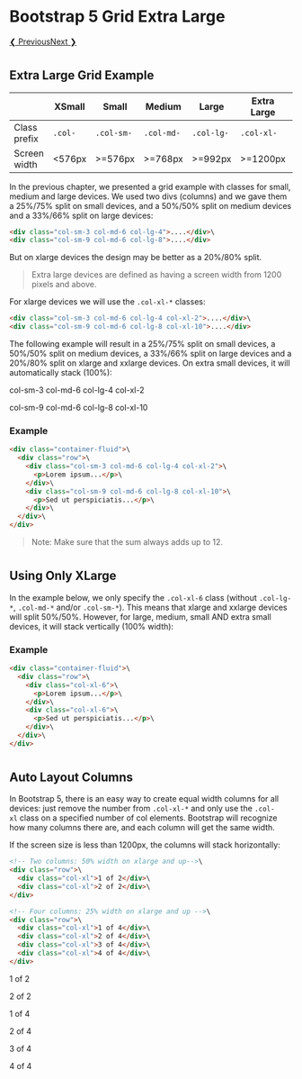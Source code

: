 Bootstrap 5 Grid Extra Large
============================

[❮ Previous](https://www.w3schools.com/bootstrap5/bootstrap_grid_large.php)[Next ❯](https://www.w3schools.com/bootstrap5/bootstrap_grid_xxl.php)

#

Extra Large Grid Example
------------------------

|   | XSmall | Small | Medium | Large | Extra Large | XXL |
|---|---|---|---|---|---|---|
| Class prefix | `.col-` | `.col-sm-` | `.col-md-` | `.col-lg-` | `.col-xl-` | `.col-xxl-` |
| Screen width | <576px | >=576px | >=768px | >=992px | >=1200px | >=1400px |

In the previous chapter, we presented a grid example with classes for small, medium and large devices. We used two divs (columns) and we gave them a 25%/75% split on small devices, and a 50%/50% split on medium devices and a 33%/66% split on large devices:
``` html
<div class="col-sm-3 col-md-6 col-lg-4">....</div>\
<div class="col-sm-9 col-md-6 col-lg-8">....</div>
```
But on xlarge devices the design may be better as a 20%/80% split.

> Extra large devices are defined as having a screen width from 1200 pixels and above.

For xlarge devices we will use the `.col-xl-*` classes:
``` html
<div class="col-sm-3 col-md-6 col-lg-4 col-xl-2">....</div>\
<div class="col-sm-9 col-md-6 col-lg-8 col-xl-10">....</div>
```
The following example will result in a 25%/75% split on small devices, a 50%/50% split on medium devices, a 33%/66% split on large devices and a 20%/80% split on xlarge and xxlarge devices. On extra small devices, it will automatically stack (100%):

col-sm-3 col-md-6 col-lg-4 col-xl-2

col-sm-9 col-md-6 col-lg-8 col-xl-10

### Example
``` html
<div class="container-fluid">\
  <div class="row">\
    <div class="col-sm-3 col-md-6 col-lg-4 col-xl-2">\
      <p>Lorem ipsum...</p>\
    </div>\
    <div class="col-sm-9 col-md-6 col-lg-8 col-xl-10">\
      <p>Sed ut perspiciatis...</p>\
    </div>\
  </div>\
</div>
```
 
> Note: Make sure that the sum always adds up to 12.

#

Using Only XLarge
-----------------

In the example below, we only specify the `.col-xl-6` class (without `.col-lg-*`, `.col-md-*` and/or `.col-sm-*`). This means that xlarge and xxlarge devices will split 50%/50%. However, for large, medium, small AND extra small devices, it will stack vertically (100% width):

### Example
``` html
<div class="container-fluid">\
  <div class="row">\
    <div class="col-xl-6">\
      <p>Lorem ipsum...</p>\
    </div>\
    <div class="col-xl-6">\
      <p>Sed ut perspiciatis...</p>\
    </div>\
  </div>\
</div>
```
 
#

Auto Layout Columns
-------------------

In Bootstrap 5, there is an easy way to create equal width columns for all devices: just remove the number from `.col-xl-*` and only use the `.col-xl` class on a specified number of col elements. Bootstrap will recognize how many columns there are, and each column will get the same width.

If the screen size is less than 1200px, the columns will stack horizontally:
``` html
<!-- Two columns: 50% width on xlarge and up-->\
<div class="row">\
  <div class="col-xl">1 of 2</div>\
  <div class="col-xl">2 of 2</div>\
</div>

<!-- Four columns: 25% width on xlarge and up -->\
<div class="row">\
  <div class="col-xl">1 of 4</div>\
  <div class="col-xl">2 of 4</div>\
  <div class="col-xl">3 of 4</div>\
  <div class="col-xl">4 of 4</div>\
</div>
```
1 of 2

2 of 2

1 of 4

2 of 4

3 of 4

4 of 4